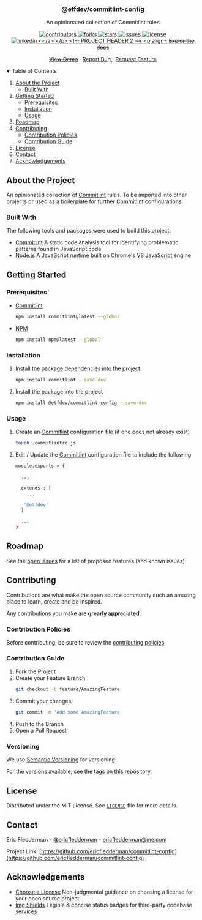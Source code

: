 <!-- PROJECT HEADER 1 -->
<h3 align="center">@etfdev/commitlint-config</h3>

<p align="center">
  An opinionated collection of Commitlint rules
</p>


<!-- PROJECT SHIELDS -->
<p align="center">
  <a href="https://github.com/ericfledderman/commitlint-config/graphs/contributors">
    <img src="https://img.shields.io/github/contributors/ericfledderman/commitlint-config.svg?style=for-the-badge" alt="contributors">
  </a>

  <a href="https://github.com/ericfledderman/commitlint-config/network/members">
    <img src="https://img.shields.io/github/forks/ericfledderman/commitlint-config.svg?style=for-the-badge" alt="forks">
  </a>

  <a href="https://github.com/ericfledderman/commitlint-config/stargazers">
    <img src="https://img.shields.io/github/stars/ericfledderman/commitlint-config.svg?style=for-the-badge" alt="stars">
  </a>

  <a href="https://github.com/ericfledderman/commitlint-config/issues">
    <img src="https://img.shields.io/github/issues/ericfledderman/commitlint-config.svg?style=for-the-badge" alt="issues">
  </a>

  <a href="https://github.com/ericfledderman/global-docs/blob/main/markdown-licenses/mit/LICENSE.md">
    <img src="https://img.shields.io/github/license/ericfledderman/commitlint-config.svg?style=for-the-badge" alt="license">
  </a>

  <a href="https://linkedin.com/in/ericfledderman" target="_blank">
    <img src="https://img.shields.io/badge/-LinkedIn-black.svg?style=for-the-badge&logo=linkedin&colorB=555" alt="linkedin>
  </a>
</p>


<!-- PROJECT HEADER 2 -->
<p align="center">
  <a href="#"><strike>Explor the docs</strike></a>
</p>

<p align="center">
  <a href="#"><strike>View Demo</strike></a>
  ·
  <a href="https://github.com/ericfledderman/commitlint-config/issues">
    Report Bug
  </a>
  ·
  <a href="https://github.com/ericfledderman/commitlint-config/issues">
    Request Feature
  </a>
</p>


<!-- TABLE OF CONTENTS -->
<details open="open">
  <summary>Table of Contents</summary>
  <ol>
    <li>
      <a href="#about-the-project">About the Project</a>
      <ul>
        <li><a href="#built-with">Built With</a></li>
      </ul>
    </li>
    <li>
      <a href="#getting-started">Getting Started</a>
      <ul>
        <li><a href="#prerequisites">Prerequisites</a></li>
        <li><a href="#installation">Installation</a></li>
        <li><a href="#usage">Usage</a></li>
      </ul>
    </li>
    <li><a href="#roadmap">Roadmap</a></li>
    <li>
      <a href="#contributing">Contributing</a>
      <ul>
        <li><a href="#contribution-policies">Contribution Policies</a></li>
        <li><a href="#contribution-guide">Contribution Guide</a></li>
      </ul>
    </li>
    <li><a href="#license">License</a></li>
    <li><a href="#contact">Contact</a></li>
    <li><a href="#acknowledgements">Acknowledgements</a></li>
  </ol>
</details>


<!-- ABOUT THE PROJECT -->
## About the Project

An opinionated collection of [Commitlint](https://commitlint.js.org) rules. To be imported into other projects or used as a boilerplate for further [Commitlint](https://commitlint.js.org) configurations.

### Built With

The following tools and packages were used to build this project:

* [Commitlint](https://commitlint.js.org)
  A static code analysis tool for identifying problematic patterns found in JavaScript code
* [Node.js](https://nodejs.org)
  A JavaScript runtime built on Chrome's V8 JavaScript engine


<!-- GETTING STARTED -->
## Getting Started

### Prerequisites

* [Commitlint](https://commitlint.js.org)
  ```sh
  npm install commitlint@latest --global
  ```
* [NPM](https://nodejs.org)
  ```sh
  npm install npm@latest --global
  ```

### Installation

1. Install the package dependencies into the project
   ```sh
   npm install commitlint --save-dev
   ```
2. Install the package into the project
   ```sh
   npm install @etfdev/commitlint-config --save-dev
   ```

### Usage

1. Create an [Commitlint](https://commitlint.js.org) configuration file (if one does not already exist)
   ```sh
   touch .commitlintrc.js
   ```
2. Edit / Update the [Commitlint](https://commitlint.js.org) configuration file to include the following
   ```sh
   module.exports = {

     ...

     extends : [
       ...

      '@etfdev'
     ]

     ...
   }
   ```


<!-- ROADMAP -->
## Roadmap

See the [open issues](https://github.com/ericfledderman/commitlint-config/issues) for a list of proposed features (and known issues)


<!-- CONTRIBUTING -->
## Contributing

Contributions are what make the open source community such an amazing place to learn, create and be inspired.

Any contributions you make are **grearly appreciated**.

### Contribution Policies

Before contributing, be sure to review the [contributing policies](https://github.com/ericfledderman/global-docs/blob/main/contributing/README.md)

### Contribution Guide

1. Fork the Project
2. Create your Feature Branch
   ```sh
   git checkout -b feature/AmazingFeature
   ```
3. Commit your changes
   ```sh
   git commit -m 'Add some AmazingFeature'
   ```
4. Push to the Branch
5. Open a Pull Request

### Versioning

We use [Semantic Versioning](http://semver.org/) for versioning.

For the versions available, see the [tags on this
repository](https://github.com/ericfledderman/commitlint-config/tags).


<!-- LICENSE -->
## License

Distributed under the MIT License. See [`LICENSE`](https://github.com/ericfledderman/global-docs/blob/main/markdown-licenses/mit/LICENSE.md) file for more details.


<!-- CONTACT -->
## Contact

Eric Fledderman - [@ericfledderman](https://twitter.com/ericfledderman) - ericfledderman@me.com

Project Link: [https://github.com/ericfledderman/commitlint-config](https://github.com/ericfledderman/commitlint-config)


<!-- ACKNOWLEDGEMENTS -->
## Acknowledgements

* [Choose a License](https://choosealicense.com)
   Non-judgmental guidance on choosing a license for your open source project
* [Img Shields](https://shields.io)
   Legible & concise status badges for third-party codebase services
